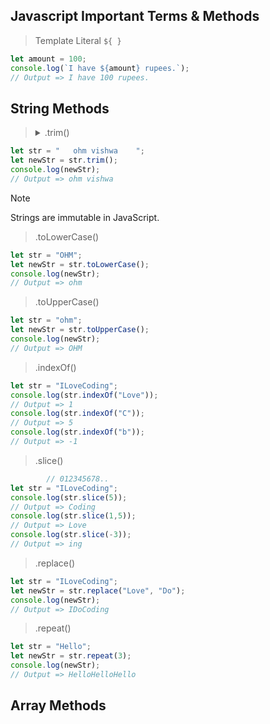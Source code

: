 ## Javascript Important Terms & Methods
> Template Literal `${ }`
```js
let amount = 100;
console.log(`I have ${amount} rupees.`);
// Output => I have 100 rupees.
```
## String Methods
> <details>
>   <summary> 
> .trim()
>   </summary>
> it removes front & back spaces from string (it can`t change original string).
> 
> it can`t remove middle spaces.
> </details>
```js
let str = "   ohm vishwa    ";
let newStr = str.trim();
console.log(newStr);
// Output => ohm vishwa
```
> [!NOTE]
> Strings are immutable in JavaScript.

> .toLowerCase()
```js
let str = "OHM";
let newStr = str.toLowerCase();
console.log(newStr);
// Output => ohm
```
>.toUpperCase()
```js
let str = "ohm";
let newStr = str.toUpperCase();
console.log(newStr);
// Output => OHM
```
> .indexOf()
```js
let str = "ILoveCoding";
console.log(str.indexOf("Love"));
// Output => 1
console.log(str.indexOf("C"));
// Output => 5
console.log(str.indexOf("b"));
// Output => -1
```
> .slice()
```js
        // 012345678..
let str = "ILoveCoding";
console.log(str.slice(5));
// Output => Coding
console.log(str.slice(1,5)); 
// Output => Love
console.log(str.slice(-3));
// Output => ing
```
> .replace()
```js
let str = "ILoveCoding";
let newStr = str.replace("Love", "Do");
console.log(newStr);
// Output => IDoCoding
```
> .repeat()
```js
let str = "Hello";
let newStr = str.repeat(3);
console.log(newStr);
// Output => HelloHelloHello
```
## Array Methods